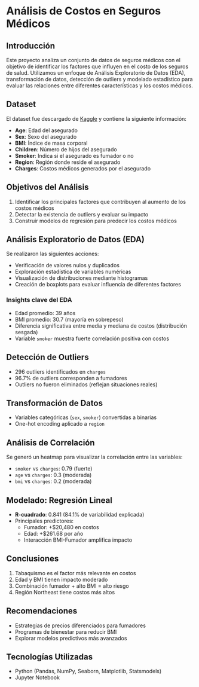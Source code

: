 # Análisis de Costos en Seguros Médicos

## Introducción
Este proyecto analiza un conjunto de datos de seguros médicos con el objetivo de identificar los factores que influyen en el costo de los seguros de salud. Utilizamos un enfoque de Análisis Exploratorio de Datos (EDA), transformación de datos, detección de outliers y modelado estadístico para evaluar las relaciones entre diferentes características y los costos médicos.

## Dataset
El dataset fue descargado de [Kaggle](https://www.kaggle.com/) y contiene la siguiente información:
- **Age**: Edad del asegurado
- **Sex**: Sexo del asegurado
- **BMI**: Índice de masa corporal
- **Children**: Número de hijos del asegurado
- **Smoker**: Indica si el asegurado es fumador o no
- **Region**: Región donde reside el asegurado
- **Charges**: Costos médicos generados por el asegurado

## Objetivos del Análisis
1. Identificar los principales factores que contribuyen al aumento de los costos médicos
2. Detectar la existencia de outliers y evaluar su impacto
3. Construir modelos de regresión para predecir los costos médicos

## Análisis Exploratorio de Datos (EDA)
Se realizaron las siguientes acciones:
- Verificación de valores nulos y duplicados
- Exploración estadística de variables numéricas
- Visualización de distribuciones mediante histogramas
- Creación de boxplots para evaluar influencia de diferentes factores

### Insights clave del EDA
- Edad promedio: 39 años
- BMI promedio: 30.7 (mayoría en sobrepeso)
- Diferencia significativa entre media y mediana de costos (distribución sesgada)
- Variable `smoker` muestra fuerte correlación positiva con costos

## Detección de Outliers
- 296 outliers identificados en `charges`
- 96.7% de outliers corresponden a fumadores
- Outliers no fueron eliminados (reflejan situaciones reales)

## Transformación de Datos
- Variables categóricas (`sex`, `smoker`) convertidas a binarias
- One-hot encoding aplicado a `region`

## Análisis de Correlación
Se generó un heatmap para visualizar la correlación entre las variables:
- `smoker` vs `charges`: 0.79 (fuerte)
- `age` vs `charges`: 0.3 (moderada)
- `bmi` vs `charges`: 0.2 (moderada)

## Modelado: Regresión Lineal
- **R-cuadrado**: 0.841 (84.1% de variabilidad explicada)
- Principales predictores:
  - Fumador: +$20,480 en costos
  - Edad: +$261.68 por año
  - Interacción BMI-Fumador amplifica impacto

## Conclusiones
1. Tabaquismo es el factor más relevante en costos
2. Edad y BMI tienen impacto moderado
3. Combinación fumador + alto BMI = alto riesgo
4. Región Northeast tiene costos más altos

## Recomendaciones
- Estrategias de precios diferenciados para fumadores
- Programas de bienestar para reducir BMI
- Explorar modelos predictivos más avanzados

## Tecnologías Utilizadas
- Python (Pandas, NumPy, Seaborn, Matplotlib, Statsmodels)
- Jupyter Notebook
